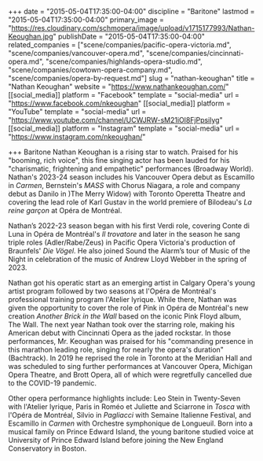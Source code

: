 +++
date = "2015-05-04T17:35:00-04:00"
discipline = "Baritone"
lastmod = "2015-05-04T17:35:00-04:00"
primary_image = "https://res.cloudinary.com/schmopera/image/upload/v1715177993/Nathan-Keoughan.jpg"
publishDate = "2015-05-04T17:35:00-04:00"
related_companies = ["scene/companies/pacific-opera-victoria.md", "scene/companies/vancouver-opera.md", "scene/companies/cincinnati-opera.md", "scene/companies/highlands-opera-studio.md", "scene/companies/cowtown-opera-company.md", "scene/companies/opera-by-request.md"]
slug = "nathan-keoughan"
title = "Nathan Keoughan"
website = "https://www.nathankeoughan.com/"
[[social_media]]
platform = "Facebook"
template = "social-media"
url = "https://www.facebook.com/nkeoughan"
[[social_media]]
platform = "YouTube"
template = "social-media"
url = "https://www.youtube.com/channel/UCWJRW-sM21iOl8FjPpsilyg"
[[social_media]]
platform = "Instagram"
template = "social-media"
url = "https://www.instagram.com/nkeoughan/"

+++
Baritone Nathan Keoughan is a rising star to watch. Praised for his "booming, rich voice", this fine singing actor has been lauded for his "charismatic, frightening and empathetic" performances (Broadway World). Nathan's 2023-24 season includes his Vancouver Opera debut as Escamillo in _Carmen_, Bernstein's _MASS_ with Chorus Niagara, a role and company debut as Danilo in )The Merry Widow) with Toronto Operetta Theatre and covering the lead role of Karl Gustav in the world premiere of Bilodeau's _La reine garçon_ at Opéra de Montréal. 

Nathan’s 2022-23 season began with his first Verdi role, covering Conte di Luna in Opéra de Montréal's _Il trovatore_ and later in the season he sang triple roles (Adler/Rabe/Zeus) in Pacific Opera Victoria's production of Braunfels' _Die Vögel_. He also joined Sound the Alarm’s tour of Music of the Night in celebration of the music of Andrew Lloyd Webber in the spring of 2023. 

Nathan got his operatic start as an emerging artist in Calgary Opera's young artist program followed by two seasons at l'Opéra de Montréal's professional training program l'Atelier lyrique. While there, Nathan was given the opportunity to cover the role of Pink in Opéra de Montréal's new creation _Another Brick in the Wall_ based on the iconic Pink Floyd album, The Wall. The next year Nathan took over the starring role, making his American debut with Cincinnati Opera as the jaded rockstar. In those performances, Mr. Keoughan was praised for his "commanding presence in this marathon leading role, singing for nearly the opera's duration" (Bachtrack). In 2019 he reprised the role in Toronto at the Meridian Hall and was scheduled to sing further performances at Vancouver Opera, Michigan Opera Theatre, and Brott Opera, all of which were regretfully cancelled due to the COVID-19 pandemic.   

Other opera performance highlights include: Leo Stein in Twenty-Seven with l'Atelier lyrique, Paris in Roméo et Juliette and Sciarrone in _Tosca_ with l'Opéra de Montréal, Silvio in _Pagliacci_ with Semaine Italienne Festival, and Escamillo in _Carmen_ with Orchestre symphonique de Longueuil. Born into a musical family on Prince Edward Island, the young baritone studied voice at University of Prince Edward Island before joining the New England Conservatory in Boston.